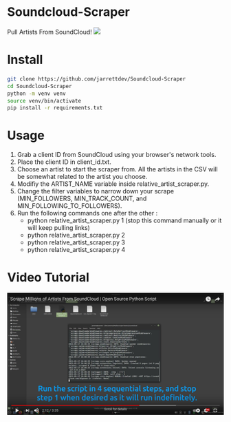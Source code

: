 # Soundcloud-Scraper
Pull Artists From SoundCloud!
![](https://github.com/jarrettdev/Soundcloud-Scraper/blob/main/resources/soundcloud_data.gif)

# Install

```sh
git clone https://github.com/jarrettdev/Soundcloud-Scraper
cd Soundcloud-Scraper
python -m venv venv
source venv/bin/activate
pip install -r requirements.txt
```

# Usage

1. Grab a client ID from SoundCloud using your browser's network tools.
2. Place the client ID in client_id.txt.
3. Choose an artist to start the scraper from. All the artists in the CSV will be somewhat related to the artist you choose.
4. Modifiy the ARTIST_NAME variable inside relative_artist_scraper.py.
5. Change the filter variables to narrow down your scrape (MIN_FOLLOWERS, MIN_TRACK_COUNT, and MIN_FOLLOWING_TO_FOLLOWERS).
6. Run the following commands one after the other : 
    - python relative_artist_scraper.py 1 (stop this command manually or it will keep pulling links)
    - python relative_artist_scraper.py 2
    - python relative_artist_scraper.py 3
    - python relative_artist_scraper.py 4

# Video Tutorial
[![Tutorial](https://github.com/jarrettdev/Soundcloud-Scraper/blob/main/resources/soundcloud_how.jpg)](https://www.youtube.com/watch?v=wY4aBlMZMhI)
